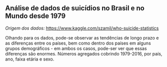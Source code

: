 ## Análise de dados de suicídios no Brasil e no Mundo desde 1979

*Origem dos dados:* https://www.kaggle.com/szamil/who-suicide-statistics

Olhando para os dados, pode-se observar as tendências de longo prazo e as diferenças entre os países, bem como dentro dos países em alguns grupos demográficos - em ambos os casos, pode-ser ver que essas diferenças são enormes.
Números agregados cobrindo 1979-2016, por país, ano, faixa etária e sexo.
